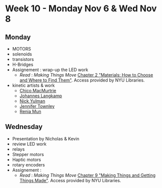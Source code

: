 # Week 10 - Monday Nov 6 & Wed Nov 8
## Monday
* MOTORS
* solenoids
* transistors
* H-Bridges
* Assignement : wrap-up the LED work
  * _Read_ : _Making Things Move_ [Chapter 2 "Materials: How to Choose and Where to Find Them"](https://www-accessengineeringlibrary-com.proxy.library.nyu.edu/content/book/9780071741675/chapter/chapter2#copy_link). Access provided by NYU Libraries.
* kinetic artists & work
  * [Chico MacMurtrie](https://amorphicrobotworks.org/)
  * [Johannes Langkamp](https://joway.eu/installations/de-beweging-van-ruimte/)
  * [Nick Yulman](https://www.nysoundworks.org/soundart#/bricolo/)
  * [Jennifer Townley](http://www.jennifertownley.com/)
  * [Renia Mun](https://www.reinamun.xyz/)

## Wednesday
* Presentation by Nicholas & Kevin
* review LED work
* relays
* Stepper motors
* Haptic motors
* rotary encoders
* Assignement :
  * _Read_ : _Making Things Move_ [Chapter 9 "Making Things and Getting Things Made"](https://www-accessengineeringlibrary-com.proxy.library.nyu.edu/content/book/9780071741675/chapter/chapter9). Access provided by NYU Libraries.

